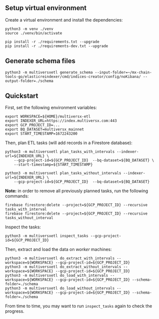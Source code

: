 
## Setup virtual environment

Create a virtual environment and install the dependencies:

```
python3 -m venv ./venv
source ./venv/bin/activate

pip install -r ./requirements.txt --upgrade
pip install -r ./requirements-dev.txt --upgrade
```

## Generate schema files

```
python3 -m multiversxetl generate_schema --input-folder=~/mx-chain-tools-go/elasticreindexer/cmd/indices-creator/config/noKibana/ --output-folder=./schema
```

## Quickstart

First, set the following environment variables:

```
export WORKSPACE=${HOME}/multiversx-etl
export INDEXER_URL=https://index.multiversx.com:443
export GCP_PROJECT_ID=...
export BQ_DATASET=multiversx_mainnet
export START_TIMESTAMP=1672243200
```

Then, plan ETL tasks (will add records in a Firestore database):

```
python3 -m multiversxetl plan_tasks_with_intervals --indexer-url=${INDEXER_URL} \
    --gcp-project-id=${GCP_PROJECT_ID}  --bq-dataset=${BQ_DATASET} \
    --start-timestamp=${START_TIMESTAMP}

python3 -m multiversxetl plan_tasks_without_intervals --indexer-url=${INDEXER_URL} \
    --gcp-project-id=${GCP_PROJECT_ID}  --bq-dataset=${BQ_DATASET}
```

**Note:** in order to remove all previously planned tasks, run the following commands:

```
firebase firestore:delete --project=${GCP_PROJECT_ID} --recursive tasks_with_interval
firebase firestore:delete --project=${GCP_PROJECT_ID} --recursive tasks_without_interval
```

Inspect the tasks:

```
python3 -m multiversxetl inspect_tasks --gcp-project-id=${GCP_PROJECT_ID}
```

Then, extract and load the data on _worker_ machines:

```
python3 -m multiversxetl do_extract_with_intervals --workspace=${WORKSPACE} --gcp-project-id=${GCP_PROJECT_ID}
python3 -m multiversxetl do_extract_without_intervals --workspace=${WORKSPACE} --gcp-project-id=${GCP_PROJECT_ID}
python3 -m multiversxetl do_load_with_intervals --workspace=${WORKSPACE} --gcp-project-id=${GCP_PROJECT_ID} --schema-folder=./schema
python3 -m multiversxetl do_load_without_intervals --workspace=${WORKSPACE} --gcp-project-id=${GCP_PROJECT_ID} --schema-folder=./schema
```

From time to time, you may want to run `inspect_tasks` again to check the progress.
